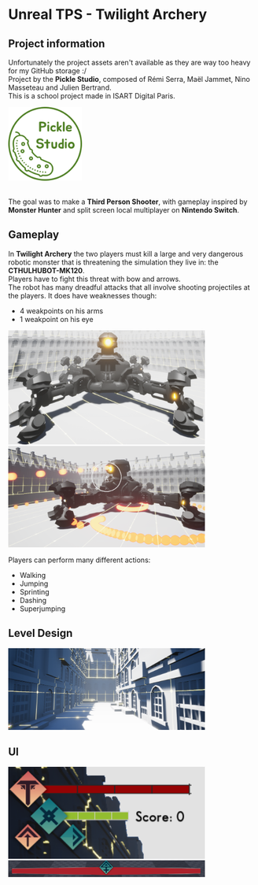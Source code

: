 # **Unreal TPS - Twilight Archery**

## **Project information**

Unfortunately the project assets aren't available as they are way too heavy for my GitHub storage :/ <br>
Project by the **Pickle Studio**, composed of Rémi Serra, Maël Jammet, Nino Masseteau and Julien Bertrand. <br>
This is a school project made in ISART Digital Paris. <br>
 
<img src="./ReadmeResources/PickleStudio.png" style="width:150px;"> 
<br><br>

The goal was to make a **Third Person Shooter**, with gameplay inspired by **Monster Hunter** and split screen local multiplayer on **Nintendo Switch**.
<br>

## **Gameplay**
In **Twilight Archery** the two players must kill a large and very dangerous robotic monster that is threatening the simulation they live in: the **CTHULHUBOT-MK120**. <br>
Players have to fight this threat with bow and arrows.<br>
The robot has many dreadful attacks that all involve shooting projectiles at the players. It does have weaknesses though:
- 4 weakpoints on his arms
- 1 weakpoint on his eye

<img src="./ReadmeResources/Boss.png" style="width:400px;"> <br>
<img src="./ReadmeResources/BossAttacking.png" style="width:400px;">

Players can perform many different actions:
- Walking
- Jumping
- Sprinting
- Dashing
- Superjumping

## **Level Design**

<img src="./ReadmeResources/Style.png" style="width:400px;">

## **UI**

<img src="./ReadmeResources/Hud.png" style="width:400px;"> <br>
<img src="./ReadmeResources/boss_life.png" style="width:400px;">

